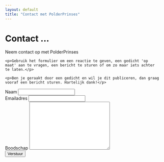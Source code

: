 ```yaml
---
layout: default
title: "Contact met PolderPrinses"
---
```


<div id="contact">
  <h1 class="pageTitle">Contact ...</h1>
  <div class="contactContent">
    <p class="intro">Neem contact op met PolderPrinses</p>

    <p>Gebruik het formulier om een reactie te geven, een gedicht 'op maat' aan te vragen, een bericht te sturen of om zo maar iets achter te laten.</p>

    <p>Ben je geraakt door een gedicht en wil je dit publiceren, dan graag vooraf een bericht sturen. Hartelijk dank!</p>
  </div>

  <form action="http://formspree.io/daniela@polderprinses.nl" method="POST">
    <label for="name">Naam</label>
    <input type="text" id="name" name="name" class="full-width"><br>
    <label for="email">Emailadres</label>
    <input type="email" id="email" name="_replyto" class="full-width"><br>
    <label for="message">Boodschap</label>
    <textarea name="message" id="message" cols="30" rows="10" class="full-width"></textarea><br>
    <input type="submit" value="Verstuur" class="button">
  </form>
</div>
